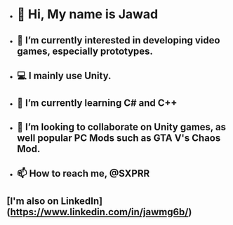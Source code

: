 - # 👋 Hi, My name is Jawad
- ## 👀 I’m currently interested in developing video games, especially prototypes.
- ## 💻 I mainly use Unity.
- ## 🌱 I’m currently learning C# and C++
- ## 💞️ I’m looking to collaborate on Unity games, as well popular PC Mods such as GTA V's Chaos Mod.
- ## 📫 How to reach me, @SXPRR

## [I'm also on LinkedIn] (https://www.linkedin.com/in/jawmg6b/)
<!---
sxprr/sxprr is a ✨ special ✨ repository because its `README.md` (this file) appears on your GitHub profile.
You can click the Preview link to take a look at your changes.
--->
